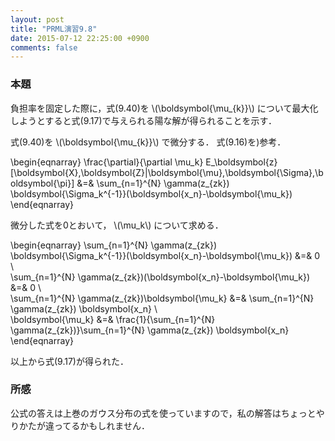 ```yaml
---
layout: post
title: "PRML演習9.8"
date: 2015-07-12 22:25:00 +0900
comments: false
---
```


### 本題
負担率を固定した際に，式(9.40)を
\\(\boldsymbol{\mu_{k}}\\)
について最大化しようとすると式(9.17)で与えられる陽な解が得られることを示す．


式(9.40)を
\\(\boldsymbol{\mu_{k}}\\)
で微分する．
式(9.16)を)参考．

\begin{eqnarray}
\frac{\partial}{\partial \mu_k} E_\boldsymbol{z}
[\boldsymbol{X},\boldsymbol{Z}|\boldsymbol{\mu},\boldsymbol{\Sigma},\boldsymbol{\pi}]
&=& 
\sum_{n=1}^{N} \gamma(z_{zk}) \boldsymbol{\Sigma_k^{-1}}(\boldsymbol{x_n}-\boldsymbol{\mu_k})
\end{eqnarray}

微分した式を0とおいて，
\\(\mu_k\\)
について求める．


\begin{eqnarray}
\sum_{n=1}^{N} \gamma(z_{zk}) \boldsymbol{\Sigma_k^{-1}}(\boldsymbol{x_n}-\boldsymbol{\mu_k})
&=& 0 \\\
\sum_{n=1}^{N} \gamma(z_{zk})(\boldsymbol{x_n}-\boldsymbol{\mu_k})
&=& 0 \\\
\sum_{n=1}^{N} \gamma(z_{zk})\boldsymbol{\mu_k}
&=& 
\sum_{n=1}^{N} \gamma(z_{zk}) \boldsymbol{x_n} \\\
\boldsymbol{\mu_k} 
&=&
\frac{1}{\sum_{n=1}^{N} \gamma(z_{zk})}\sum_{n=1}^{N} \gamma(z_{zk}) \boldsymbol{x_n}
\end{eqnarray}

以上から式(9.17)が得られた．

### 所感
公式の答えは上巻のガウス分布の式を使っていますので，私の解答はちょっとやりかたが違ってるかもしれません．